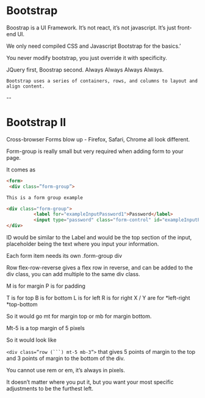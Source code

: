 # Bootstrap

Boostrap is a UI Framework. It’s not react, it’s not javascript. It’s just front-end UI.

We only need compiled CSS and Javascript Bootstrap for the basics.’

You never modify bootstrap, you just override it with specificity.

JQuery first, Boostrap second. Always Always Always Always.

	Bootstrap uses a series of containers, rows, and columns to layout and align content.

--

# Bootstrap II

Cross-browser Forms blow up - Firefox, Safari, Chrome all look different.

Form-group is really small but very required when adding form to your page.

It comes as

```HTML
<form>
 <div class=”form-group”>

This is a form group example

<div class="form-group">
          <label for="exampleInputPassword1">Password</label>
          <input type="password" class="form-control" id="exampleInputPassword1" placeholder="Password">
</div>
```

ID would be similar to the Label and would be the top section of the input, placeholder being the text where you input your information.

Each form item needs its own .form-group div

Row flex-row-reverse gives a flex row in reverse, and can be added to the div class, you can add multiple to the same div class.

M is for margin
P is for padding

T is for top
B is for bottom
L is for left
R is for right
X / Y are for *left-right *top-bottom

So it would go mt for margin top or mb for margin bottom.

Mt-5 is a top margin of 5 pixels

So it would look like

`<div class=”row (```) mt-5 mb-3”>` that gives 5 points of margin to the top and 3 points of margin to the bottom of the div.

You cannot use rem or em, it’s always in pixels.

It doesn’t matter where you put it, but you want your most specific adjustments to be the furthest left.


